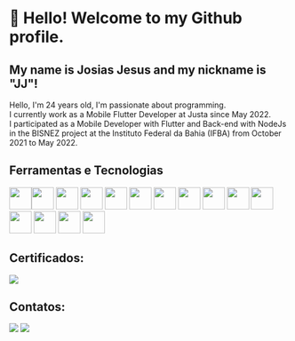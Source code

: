 # 👋 Hello! Welcome to my Github profile.
## My name is Josias Jesus and my nickname is "JJ"!

 Hello, I'm 24 years old, I'm passionate about programming.<br/>
 I currently work as a Mobile Flutter Developer at Justa since May 2022.<br/>
 I participated as a Mobile Developer with Flutter and Back-end with NodeJs in the BISNEZ project at the Instituto Federal da Bahia (IFBA) from October 2021 to May 2022.
 
## Ferramentas e Tecnologias

<img src="https://cdn.jsdelivr.net/gh/devicons/devicon/icons/flutter/flutter-original.svg"  width="40" height="40" /><img src="https://cdn.jsdelivr.net/gh/devicons/devicon/icons/firebase/firebase-plain.svg"  width="40" height="40" />
<img src="https://cdn.jsdelivr.net/gh/devicons/devicon/icons/android/android-original.svg" width="40" height="40" />
<img src="https://cdn.jsdelivr.net/gh/devicons/devicon/icons/androidstudio/androidstudio-original.svg"  width="40" height="40" />
<img src="https://cdn.jsdelivr.net/gh/devicons/devicon/icons/react/react-original.svg" width="40" height="40" />
<img src="https://cdn.jsdelivr.net/gh/devicons/devicon/icons/angularjs/angularjs-original.svg" width="40" height="40" />
<img src="https://cdn.jsdelivr.net/gh/devicons/devicon/icons/c/c-original.svg"  width="40" height="40" />
<img src="https://cdn.jsdelivr.net/gh/devicons/devicon/icons/cplusplus/cplusplus-original.svg" width="40" height="40" />
<img src="https://cdn.jsdelivr.net/gh/devicons/devicon/icons/javascript/javascript-original.svg"  width="40" height="40"  />
<img src="https://cdn.jsdelivr.net/gh/devicons/devicon/icons/kotlin/kotlin-original.svg"   width="40" height="40"  />
<img src="https://cdn.jsdelivr.net/gh/devicons/devicon/icons/java/java-original-wordmark.svg"  width="40" height="40"  />
<img src="https://cdn.jsdelivr.net/gh/devicons/devicon/icons/mongodb/mongodb-original.svg"  width="40" height="40" />
<img src="https://cdn.jsdelivr.net/gh/devicons/devicon/icons/mysql/mysql-original.svg"  width="40" height="40" />
<img src="https://cdn.jsdelivr.net/gh/devicons/devicon/icons/nestjs/nestjs-plain.svg" width="40" height="40" />
<img src="https://cdn.jsdelivr.net/gh/devicons/devicon/icons/nodejs/nodejs-original.svg"  width="40" height="40" />

## Certificados:
<a href="https://www.linkedin.com/in/josias-jesus-791b1a1b6/details/certifications/"> <img loading="lazy" src="https://img.shields.io/badge/-LinkedIn-%230077B5?style=for-the-badge&logo=linkedin&logoColor=white" target="_blank"></a>

## Contatos:

<div>
<a href = "mailto:contato@josiasdejesus.work@gmail.com"><img loading="lazy" src="https://img.shields.io/badge/Gmail-D14836?style=for-the-badge&logo=gmail&logoColor=white" target="_blank"></a>
<a href="https://www.linkedin.com/in/josias-jesus-791b1a1b6/" target="_blank"><img loading="lazy" src="https://img.shields.io/badge/-LinkedIn-%230077B5?style=for-the-badge&logo=linkedin&logoColor=white" target="_blank"></a>   
</div>
<br/>
<!--
<div>
<a href="https://github.com/Joh-Jesus">
<img loading="lazy" height="180em" src="https://github-readme-stats.vercel.app/api/top-langs/?username=Joh-Jesus&layout=compact&langs_count=7&theme=dracula"/>
<img loading="lazy" height="180em" src="https://github-readme-stats.vercel.app/api?username=Joh-Jesus&show_icons=true&theme=dracula&include_all_commits=true&count_private=true"/>
</div>
 

**Joh-Jesus/Joh-Jesus** is a ✨ _special_ ✨ repository because its `README.md` (this file) appears on your GitHub profile.

Here are some ideas to get you started:

- 🔭 I’m currently working on ...
- 🌱 I’m currently learning ...
- 👯 I’m looking to collaborate on ...
- 🤔 I’m looking for help with ...
- 💬 Ask me about ...
- 📫 How to reach me: ...
- 😄 Pronouns: ...
- ⚡ Fun fact: ...
-->
